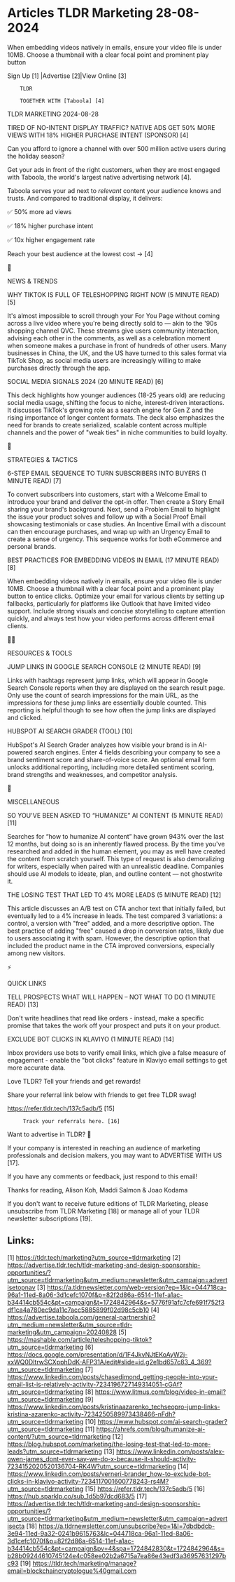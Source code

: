 # Articles TLDR Marketing 28-08-2024

When embedding videos natively in emails, ensure your video file is
under 10MB. Choose a thumbnail with a clear focal point and prominent
play button  

 Sign Up [1] |Advertise [2]|View Online [3] 

		TLDR 

		TOGETHER WITH [Taboola] [4]

TLDR MARKETING 2024-08-28

 TIRED OF NO-INTENT DISPLAY TRAFFIC? NATIVE ADS GET 50% MORE VIEWS
WITH 18% HIGHER PURCHASE INTENT (SPONSOR) [4] 

 Can you afford to ignore a channel with over 500 million active users
during the holiday season?

Get your ads in front of the right customers, when they are most
engaged with Taboola, the world's largest native advertising network
[4]. 

Taboola serves your ad next to _relevant_ content your audience knows
and trusts. And compared to traditional display, it delivers:

✅ 50% more ad views

✅ 18% higher purchase intent

✅ 10x higher engagement rate

Reach your best audience at the lowest cost → [4]

📱 

NEWS & TRENDS

 WHY TIKTOK IS FULL OF TELESHOPPING RIGHT NOW (5 MINUTE READ) [5] 

 It's almost impossible to scroll through your For You Page without
coming across a live video where you're being directly sold to —
akin to the '90s shopping channel QVC. These streams give users
community interaction, advising each other in the comments, as well as
a celebration moment when someone makes a purchase in front of
hundreds of other users. Many businesses in China, the UK, and the US
have turned to this sales format via TikTok Shop, as social media
users are increasingly willing to make purchases directly through the
app. 

 SOCIAL MEDIA SIGNALS 2024 (20 MINUTE READ) [6] 

 This deck highlights how younger audiences (18-25 years old) are
reducing social media usage, shifting the focus to niche,
interest-driven interactions. It discusses TikTok's growing role as a
search engine for Gen Z and the rising importance of longer content
formats. The deck also emphasizes the need for brands to create
serialized, scalable content across multiple channels and the power of
"weak ties" in niche communities to build loyalty. 

🚀 

STRATEGIES & TACTICS

 6-STEP EMAIL SEQUENCE TO TURN SUBSCRIBERS INTO BUYERS (1 MINUTE READ)
[7] 

 To convert subscribers into customers, start with a Welcome Email to
introduce your brand and deliver the opt-in offer. Then create a Story
Email sharing your brand's background. Next, send a Problem Email to
highlight the issue your product solves and follow up with a Social
Proof Email showcasing testimonials or case studies. An Incentive
Email with a discount can then encourage purchases, and wrap up with
an Urgency Email to create a sense of urgency. This sequence works for
both eCommerce and personal brands. 

 BEST PRACTICES FOR EMBEDDING VIDEOS IN EMAIL (17 MINUTE READ) [8] 

 When embedding videos natively in emails, ensure your video file is
under 10MB. Choose a thumbnail with a clear focal point and a
prominent play button to entice clicks. Optimize your email for
various clients by setting up fallbacks, particularly for platforms
like Outlook that have limited video support. Include strong visuals
and concise storytelling to capture attention quickly, and always test
how your video performs across different email clients. 

🧑‍💻 

RESOURCES & TOOLS

 JUMP LINKS IN GOOGLE SEARCH CONSOLE (2 MINUTE READ) [9] 

 Links with hashtags represent jump links, which will appear in Google
Search Console reports when they are displayed on the search result
page. Only use the count of search impressions for the main URL, as
the impressions for these jump links are essentially double counted.
This reporting is helpful though to see how often the jump links are
displayed and clicked. 

 HUBSPOT AI SEARCH GRADER (TOOL) [10] 

 HubSpot's AI Search Grader analyzes how visible your brand is in
AI-powered search engines. Enter 4 fields describing your company to
see a brand sentiment score and share-of-voice score. An optional
email form unlocks additional reporting, including more detailed
sentiment scoring, brand strengths and weaknesses, and competitor
analysis. 

🎁 

MISCELLANEOUS

 SO YOU'VE BEEN ASKED TO “HUMANIZE” AI CONTENT (5 MINUTE READ)
[11] 

 Searches for “how to humanize AI content” have grown 943% over
the last 12 months, but doing so is an inherently flawed process. By
the time you've researched and added in the human element, you may as
well have created the content from scratch yourself. This type of
request is also demoralizing for writers, especially when paired with
an unrealistic deadline. Companies should use AI models to ideate,
plan, and outline content — not ghostwrite it. 

 THE LOSING TEST THAT LED TO 4% MORE LEADS (5 MINUTE READ) [12] 

 This article discusses an A/B test on CTA anchor text that initially
failed, but eventually led to a 4% increase in leads. The test
compared 3 variations: a control, a version with "free" added, and a
more descriptive option. The best practice of adding "free" caused a
drop in conversion rates, likely due to users associating it with
spam. However, the descriptive option that included the product name
in the CTA improved conversions, especially among new visitors. 

⚡ 

QUICK LINKS

 TELL PROSPECTS WHAT WILL HAPPEN – NOT WHAT TO DO (1 MINUTE READ)
[13] 

 Don't write headlines that read like orders - instead, make a
specific promise that takes the work off your prospect and puts it on
your product. 

 EXCLUDE BOT CLICKS IN KLAVIYO (1 MINUTE READ) [14] 

 Inbox providers use bots to verify email links, which give a false
measure of engagement - enable the "bot clicks" feature in Klaviyo
email settings to get more accurate data. 

Love TLDR? Tell your friends and get rewards!

 Share your referral link below with friends to get free TLDR swag! 

 https://refer.tldr.tech/137c5adb/5 [15] 

		 Track your referrals here. [16] 

Want to advertise in TLDR? 📰

 If your company is interested in reaching an audience of marketing
professionals and decision makers, you may want to ADVERTISE WITH US
[17]. 

 If you have any comments or feedback, just respond to this email! 

Thanks for reading, 
Alison Koh, Maddi Salmon & Joao Kodama 

If you don't want to receive future editions of TLDR Marketing, please
unsubscribe from TLDR Marketing [18] or manage all of your TLDR
newsletter subscriptions [19]. 

 

Links:
------
[1] https://tldr.tech/marketing?utm_source=tldrmarketing
[2] https://advertise.tldr.tech/tldr-marketing-and-design-sponsorship-opportunities/?utm_source=tldrmarketing&utm_medium=newsletter&utm_campaign=advertisetopnav
[3] https://a.tldrnewsletter.com/web-version?ep=1&lc=044718ca-96a1-11ed-8a06-3d1cefc1070f&p=82f2d86a-6514-11ef-a1ac-b34414cb554c&pt=campaign&t=1724842964&s=5776f91afc7cfe691f752f3df1ca4a780ec9da11c7acc5885899f02d98c5cb10
[4] https://advertise.taboola.com/general-partnership?utm_medium=newsletter&utm_source=tldr-marketing&utm_campaign=20240828
[5] https://mashable.com/article/teleshopping-tiktok?utm_source=tldrmarketing
[6] https://docs.google.com/presentation/d/1F4JkvNJtEKoAyW2j-xxWQ0DltrwSCXpphDdK-AFP31A/edit#slide=id.g2e1bd657c83_4_369?utm_source=tldrmarketing
[7] https://www.linkedin.com/posts/chasedimond_getting-people-into-your-email-list-is-relatively-activity-7234196727149314051-cGAf?utm_source=tldrmarketing
[8] https://www.litmus.com/blog/video-in-email?utm_source=tldrmarketing
[9] https://www.linkedin.com/posts/kristinaazarenko_techseopro-jump-links-kristina-azarenko-activity-7234250589973438466-nFdh?utm_source=tldrmarketing
[10] https://www.hubspot.com/ai-search-grader?utm_source=tldrmarketing
[11] https://ahrefs.com/blog/humanize-ai-content/?utm_source=tldrmarketing
[12] https://blog.hubspot.com/marketing/the-losing-test-that-led-to-more-leads?utm_source=tldrmarketing
[13] https://www.linkedin.com/posts/alex-owen-james_dont-ever-say-we-do-x-because-it-should-activity-7234152020520136704-RK4W?utm_source=tldrmarketing
[14] https://www.linkedin.com/posts/verneri-brander_how-to-exclude-bot-clicks-in-klaviyo-activity-7234117001600778243-rs4M?utm_source=tldrmarketing
[15] https://refer.tldr.tech/137c5adb/5
[16] https://hub.sparklp.co/sub_1d5b97dcd683/5
[17] https://advertise.tldr.tech/tldr-marketing-and-design-sponsorship-opportunities/?utm_source=tldrmarketing&utm_medium=newsletter&utm_campaign=advertisecta
[18] https://a.tldrnewsletter.com/unsubscribe?ep=1&l=7dbdbdcb-3e94-11ed-9a32-0241b9615763&lc=044718ca-96a1-11ed-8a06-3d1cefc1070f&p=82f2d86a-6514-11ef-a1ac-b34414cb554c&pt=campaign&pv=4&spa=1724842830&t=1724842964&s=b28b09244610745124e4c058ee02b2a6715a7ea86e43edf3a36957631297bc93
[19] https://tldr.tech/marketing/manage?email=blockchaincryptologue%40gmail.com